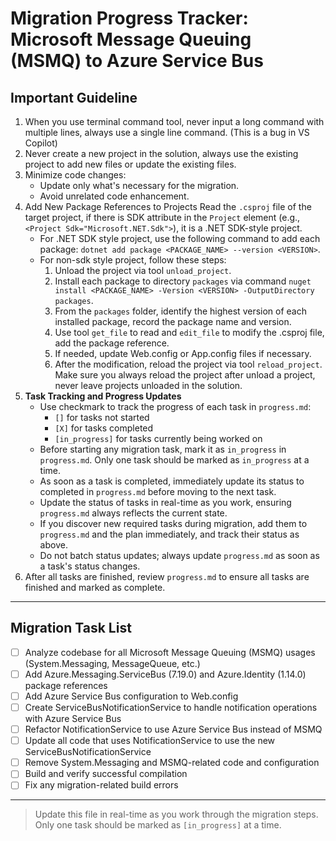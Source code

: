 # Migration Progress Tracker: Microsoft Message Queuing (MSMQ) to Azure Service Bus

## Important Guideline

1. When you use terminal command tool, never input a long command with multiple lines, always use a single line command. (This is a bug in VS Copilot)
2. Never create a new project in the solution, always use the existing project to add new files or update the existing files.
3. Minimize code changes:
    - Update only what's necessary for the migration.
    - Avoid unrelated code enhancement.
4. Add New Package References to Projects
   Read the `.csproj` file of the target project, if there is SDK attribute in the `Project` element (e.g., `<Project Sdk="Microsoft.NET.Sdk">`), it is a .NET SDK-style project.
   - For .NET SDK style project, use the following command to add each package: `dotnet add package <PACKAGE_NAME> --version <VERSION>`.
   - For non-sdk style project, follow these steps:
       1. Unload the project via tool `unload_project`.
       2. Install each package to directory `packages` via command `nuget install <PACKAGE_NAME> -Version <VERSION> -OutputDirectory packages`.
       3. From the `packages` folder, identify the highest version of each installed package, record the package name and version.
       4. Use tool `get_file` to read and `edit_file` to modify the .csproj file, add the package reference.
       5. If needed, update Web.config or App.config files if necessary.
       6. After the modification, reload the project via tool `reload_project`. Make sure you always reload the project after unload a project, never leave projects unloaded in the solution.
5. **Task Tracking and Progress Updates**
   - Use checkmark to track the progress of each task in `progress.md`:
     - `[]` for tasks not started
     - `[X]` for tasks completed
     - `[in_progress]` for tasks currently being worked on
   - Before starting any migration task, mark it as `in_progress` in `progress.md`. Only one task should be marked as `in_progress` at a time.
   - As soon as a task is completed, immediately update its status to completed in `progress.md` before moving to the next task.
   - Update the status of tasks in real-time as you work, ensuring `progress.md` always reflects the current state.
   - If you discover new required tasks during migration, add them to `progress.md` and the plan immediately, and track their status as above.
   - Do not batch status updates; always update `progress.md` as soon as a task's status changes.
6. After all tasks are finished, review `progress.md` to ensure all tasks are finished and marked as complete.

---

## Migration Task List

- [ ] Analyze codebase for all Microsoft Message Queuing (MSMQ) usages (System.Messaging, MessageQueue, etc.)
- [ ] Add Azure.Messaging.ServiceBus (7.19.0) and Azure.Identity (1.14.0) package references
- [ ] Add Azure Service Bus configuration to Web.config
- [ ] Create ServiceBusNotificationService to handle notification operations with Azure Service Bus
- [ ] Refactor NotificationService to use Azure Service Bus instead of MSMQ
- [ ] Update all code that uses NotificationService to use the new ServiceBusNotificationService
- [ ] Remove System.Messaging and MSMQ-related code and configuration
- [ ] Build and verify successful compilation
- [ ] Fix any migration-related build errors

---

> Update this file in real-time as you work through the migration steps. Only one task should be marked as `[in_progress]` at a time.
